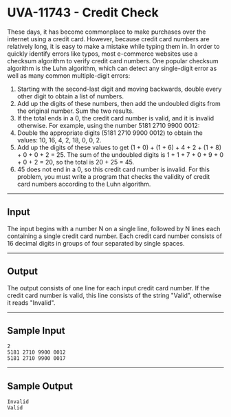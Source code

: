 # UVA-11743 - Credit Check

These days, it has become commonplace to make purchases over the internet using a credit card. However, because credit card numbers are relatively long, it is easy to make a mistake while typing them in. In order to quickly identify errors like typos, most e-commerce websites use a checksum algorithm to verify credit card numbers.
One popular checksum algorithm is the Luhn algorithm, which can detect any single-digit error as well as many common multiple-digit errors:
1. Starting with the second-last digit and moving backwards, double every other digit to obtain a list of numbers.
2. Add up the digits of these numbers, then add the undoubled digits from the original number. Sum the two results.
3. If the total ends in a 0, the credit card number is valid, and it is invalid otherwise.
For example, using the number 5181 2710 9900 0012:
1. Double the appropriate digits (5181 2710 9900 0012) to obtain the values: 10, 16, 4, 2, 18, 0, 0, 2.
2. Add up the digits of these values to get (1 + 0) + (1 + 6) + 4 + 2 + (1 + 8) + 0 + 0 + 2 = 25. The sum of the undoubled digits is 1 + 1 + 7 + 0 + 9 + 0 + 0 + 2 = 20, so the total is 20 + 25 = 45.
3. 45 does not end in a 0, so this credit card number is invalid.
For this problem, you must write a program that checks the validity of credit card numbers according to the Luhn algorithm.

---
## Input

The input begins with a number N on a single line, followed by N lines each containing a single credit card number. Each credit card number consists of 16 decimal digits in groups of four separated by single spaces.

---
## Output

The output consists of one line for each input credit card number. If the credit card number is valid, this line consists of the string "Valid", otherwise it reads "Invalid".

---
## Sample Input

```
2
5181 2710 9900 0012
5181 2710 9900 0017
```

---
## Sample Output

```
Invalid
Valid
```